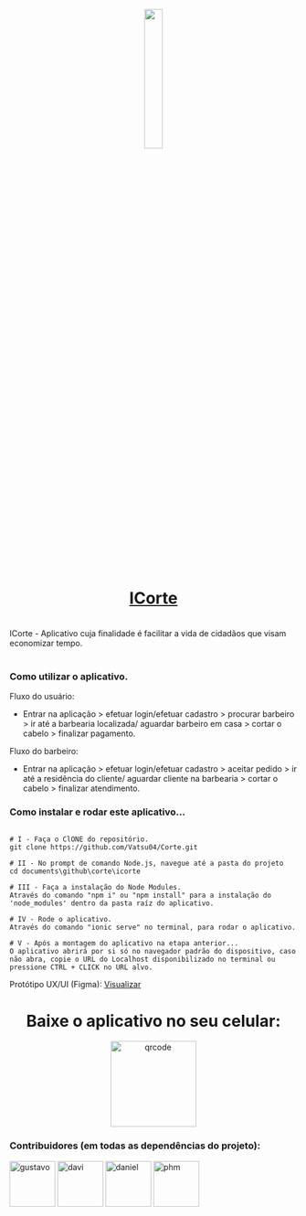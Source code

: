 
<br/>

<div align="center">
 <a href="https://corte-tau.vercel.app/">
  <img src="https://i.ibb.co/v3RHJsX/logoblack.png" width="25%" /> <h1>ICorte</h1>
 </a>
</div>

<br/>
ICorte - Aplicativo cuja finalidade é facilitar a vida de cidadãos que visam economizar tempo.<br/>
<br/>

### Como utilizar o aplicativo.

Fluxo do usuário:<br/>
- Entrar na aplicação > efetuar login/efetuar cadastro > procurar barbeiro > ir até a barbearia localizada/ aguardar barbeiro em casa > cortar o cabelo > finalizar pagamento.<br/>

Fluxo do barbeiro:<br/>
- Entrar na aplicação > efetuar login/efetuar cadastro > aceitar pedido > ir até a residência do cliente/ aguardar cliente na barbearia > cortar o cabelo > finalizar atendimento.<br/>

### Como instalar e rodar este aplicativo...

```Todos os passos são utilizando GitHub Desktop e Prompt de comando Node.js

# I - Faça o ClONE do repositório.
git clone https://github.com/Vatsu04/Corte.git

# II - No prompt de comando Node.js, navegue até a pasta do projeto
cd documents\github\corte\icorte

# III - Faça a instalação do Node Modules.
Através do comando "npm i" ou "npm install" para a instalação do 'node_modules' dentro da pasta raíz do aplicativo.

# IV - Rode o aplicativo.
Através do comando "ionic serve" no terminal, para rodar o aplicativo.

# V - Após a montagem do aplicativo na etapa anterior...
O aplicativo abrirá por si só no navegador padrão do dispositivo, caso não abra, copie o URL do Localhost disponibilizado no terminal ou pressione CTRL + CLICK no URL alvo.
```


Protótipo UX/UI (Figma): <a href="https://www.figma.com/file/jEHOwqNvHi7HUm7TvRkgmI/Untitled?type=design&node-id=0%3A1&mode=design&t=7ym5Mj8GVH1iBDHx-1">Visualizar</a> 

 
<div align="center">
<h1>Baixe o aplicativo no seu celular:</h1>

<img src="https://firebasestorage.googleapis.com/v0/b/bamboolites-d3d02.appspot.com/o/dddecde0-56db-423e-abc7-1f0974f2fb0a.jpg?alt=media&token=d096be46-666f-4cba-b66b-260793c2fcb5" title="qrcode" width="150" height="150">


</div>



### Contribuidores (em todas as dependências do projeto): 



<a href="https://github.com/Vatsu04"><img src="https://avatars.githubusercontent.com/u/98766671?v=4" title="gustavo" width="80" height="80"></a>
<a href="https://github.com/LSDavi"><img src="https://avatars.githubusercontent.com/u/127431430?v=4" title="davi" width="80" height="80"></a>
<a href="https://github.com/DanielJT20"><img src="https://avatars.githubusercontent.com/u/127428783?v=4" title="daniel" width="80" height="80"></a>
<a href="https://github.com/PHMS-98"><img src="https://avatars.githubusercontent.com/u/127879693?v=4" title="phm" width="80" height="80"></a>
